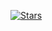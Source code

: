 [![Stars](https://img.shields.io/github/stars/KaioHSG)](https://github.com/KaioHSG?tab=repositories&sort=stargazers)
